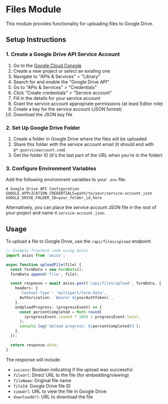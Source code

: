 # Files Module

This module provides functionality for uploading files to Google Drive.

## Setup Instructions

### 1. Create a Google Drive API Service Account

1. Go to the [Google Cloud Console](https://console.cloud.google.com/)
2. Create a new project or select an existing one
3. Navigate to "APIs & Services" > "Library"
4. Search for and enable the "Google Drive API"
5. Go to "APIs & Services" > "Credentials"
6. Click "Create credentials" > "Service account"
7. Fill in the details for your service account
8. Grant the service account appropriate permissions (at least Editor role)
9. Create a key for the service account (JSON format)
10. Download the JSON key file

### 2. Set Up Google Drive Folder

1. Create a folder in Google Drive where the files will be uploaded
2. Share this folder with the service account email (it should end with `@*.gserviceaccount.com`)
3. Get the folder ID (it's the last part of the URL when you're in the folder)

### 3. Configure Environment Variables

Add the following environment variables to your `.env` file:

```
# Google Drive API Configuration
GOOGLE_APPLICATION_CREDENTIALS=path/to/your/service-account.json
GOOGLE_DRIVE_FOLDER_ID=your_folder_id_here
```

Alternatively, you can place the service account JSON file in the root of your project and name it `service-account.json`.

## Usage

To upload a file to Google Drive, use the `/api/files/upload` endpoint:

```typescript
// Example frontend code using Axios
import axios from 'axios';

async function uploadFile(file) {
  const formData = new FormData();
  formData.append('file', file);

  const response = await axios.post('/api/files/upload', formData, {
    headers: {
      'Content-Type': 'multipart/form-data',
      Authorization: `Bearer ${yourAuthToken}`,
    },
    onUploadProgress: (progressEvent) => {
      const percentCompleted = Math.round(
        (progressEvent.loaded * 100) / progressEvent.total,
      );
      console.log(`Upload progress: ${percentCompleted}%`);
    },
  });

  return response.data;
}
```

The response will include:

- `success`: Boolean indicating if the upload was successful
- `fileUrl`: Direct URL to the file (for embedding/viewing)
- `fileName`: Original file name
- `fileId`: Google Drive file ID
- `viewUrl`: URL to view the file in Google Drive
- `downloadUrl`: URL to download the file
